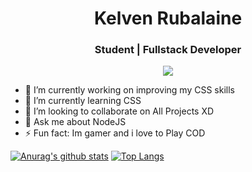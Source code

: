 <h1 align="center"> Kelven Rubalaine </h1>

<h3 align="center"> Student | Fullstack Developer </h3>

<p align="center">
    
<a href="https://www.linkedin.com/in/kelvenrubalaine/">
    <img src="https://img.shields.io/badge/linkedin%20-%230077B5.svg?&style=for-the-badge&logo=linkedin&logoColor=white"/>
</a>

- 🔭 I’m currently working on improving my CSS skills
- 🌱 I’m currently learning CSS
- 👯 I’m looking to collaborate on All Projects XD
- 💬 Ask me about NodeJS
- ⚡ Fun fact: Im gamer and i love to Play COD

[![Anurag's github stats](https://github-readme-stats.vercel.app/api?username=Rubalaine&show_icons=true&theme=dark)](https://github.com/anuraghazra/github-readme-stats) [![Top Langs](https://github-readme-stats.vercel.app/api/top-langs/?username=Rubalaine&layout=compact&theme=dark)](https://github.com/anuraghazra/github-readme-stats)
